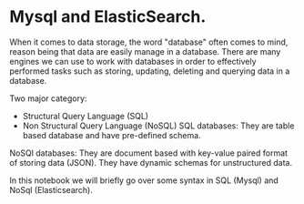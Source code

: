 # Mysql and ElasticSearch.

When it comes to data storage, the word "database" often comes to mind, reason being that data are easily manage in a database. There are many engines we can use to work with databases in order to effectively performed tasks such as storing, updating, deleting and querying data in a database.

Two major category:

* Structural Query Language (SQL)
* Non Structural Query Language (NoSQL)
SQL databases: They are table based database and have pre-defined schema.

NoSQl databases: They are document based with key-value paired format of storing data (JSON). They have dynamic schemas for unstructured data.

In this notebook we will briefly go over some syntax in SQL (Mysql) and NoSql (Elasticsearch).
